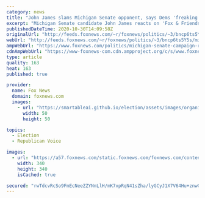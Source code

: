 ```yaml
---
category: news
title: "John James slams Michigan Senate opponent, says Dems 'freaking out' as Biden, Obama storm state"
excerpt: "Michigan Senate candidate John James reacts on 'Fox & Friends' to Joe Biden and former President Barack Obama campaigning in his state."
publishedDateTime: 2020-10-30T14:09:58Z
originalUrl: "http://feeds.foxnews.com/~r/foxnews/politics/~3/bncp6ts5Y5s/michigan-senate-campaign-republican-gop-john-james-biden-obama"
webUrl: "http://feeds.foxnews.com/~r/foxnews/politics/~3/bncp6ts5Y5s/michigan-senate-campaign-republican-gop-john-james-biden-obama"
ampWebUrl: "https://www.foxnews.com/politics/michigan-senate-campaign-republican-gop-john-james-biden-obama.amp"
cdnAmpWebUrl: "https://www-foxnews-com.cdn.ampproject.org/c/s/www.foxnews.com/politics/michigan-senate-campaign-republican-gop-john-james-biden-obama.amp"
type: article
quality: 163
heat: 163
published: true

provider:
  name: Fox News
  domain: foxnews.com
  images:
    - url: "https://smartableai.github.io/election/assets/images/organizations/foxnews.com-50x50.jpg"
      width: 50
      height: 50

topics:
  - Election
  - Republican Voice

images:
  - url: "https://a57.foxnews.com/static.foxnews.com/foxnews.com/content/uploads/2018/09/340/340/calebparkeheadshot0622182.jpg?ve=1&tl=1"
    width: 340
    height: 340
    isCached: true

secured: "rwTdcvRcSo9FmEcNeeZZYNnLlH/mK7xpRqN41sZha/lyGCyJ1X7V64Hu+znwGyHLrW2/hcI801sG11vjTBL9jpU8oxcNwj7laXBR0htzpKrxJLcY1j6wHoiQVLQk8umYKjSpUfrvT98y7SQx1r8xFCexHyJHeTAhxwxXj2Q3lZlAEnu7mUY0V1EKMccnJPLTR/pcTwRC5MEtKdnn4cBVD76SwX8/3N1aUSdeFPzE2rXnS6eBkTcaGyj/fM8m5vfnr08h2JGR/VnQpKvjT0ONBYo8pexenXeYgeljXiuks9Yzbw+GDEUpNulRKGVgPJ82OMvz5kC1NISwAqva48UHDQLVvwB8KRluRlOs3G/g6DE=;eWhXbbFTjtQlrzSBfWsSSA=="
---
```


